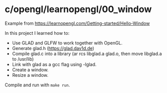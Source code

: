 # c/opengl/learnopengl/00_window

Example from https://learnopengl.com/Getting-started/Hello-Window

In this project I learned how to:
- Use GLAD and GLFW to work together with OpenGL.
- Generate glad.h (https://glad.dav1d.de)
- Compile glad.c into a library (ar rcs libglad.a glad.o, then move libglad.a to /usr/lib)
- Link with glad as a gcc flag using -lglad.
- Create a window.
- Resize a window.

Compile and run with `make run`.
